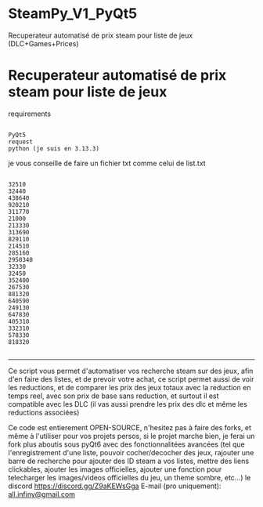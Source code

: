 # SteamPy_V1_PyQt5
Recuperateur automatisé de prix steam pour liste de jeux (DLC+Games+Prices)
# Recuperateur automatisé de prix steam pour liste de jeux

requirements
```

PyQt5
request
python (je suis en 3.13.3)

```

je vous conseille de faire un fichier txt comme celui de list.txt

```

32510
32440
438640
920210
311770
21000
213330
313690
829110
214510
285160
2950340
32330
32450
352400
267530
881320
640590
249130
647830
405310
332310
578330
818320


```
______________________________________________________________

Ce script vous permet d'automatiser vos recherche steam sur des jeux, afin d'en faire des listes, et de prevoir votre achat, ce script permet aussi de voir les reductions, et de comparer les prix des jeux totaux avec la reduction en temps reel, avec son prix de base sans reduction, et surtout il est compatible avec les DLC (il vas aussi prendre les prix des dlc et même les reductions associées)

Ce code est entierement OPEN-SOURCE, n'hesitez pas à faire des forks, et même à l'utiliser pour vos projets persos, si le projet marche bien, je ferai un fork plus aboutis sous pyQt6 avec des fonctionnalitées avancées (tel que l'enregistrement d'une liste, pouvoir cocher/decocher des jeux, rajouter une barre de recherche pour ajouter des ID steam a vos listes, mettre des liens clickables, ajouter les images officielles, ajouter une fonction pour telecharger les images/videos officielles du jeu, un theme sombre, etc...)
le discord https://discord.gg/Z9aKEWsGga
E-mail (pro uniquement): all.infiny@gmail.com
